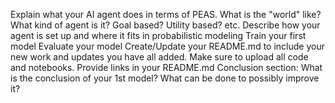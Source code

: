Explain what your AI agent does in terms of PEAS. What is the "world" like? 
What kind of agent is it? Goal based? Utility based? etc. 
Describe how your agent is set up and where it fits in probabilistic modeling
Train your first model
Evaluate your model
Create/Update your README.md to include your new work and updates you have all added. Make sure to upload all code and notebooks. Provide links in your README.md
Conclusion section: What is the conclusion of your 1st model? What can be done to possibly improve it?
